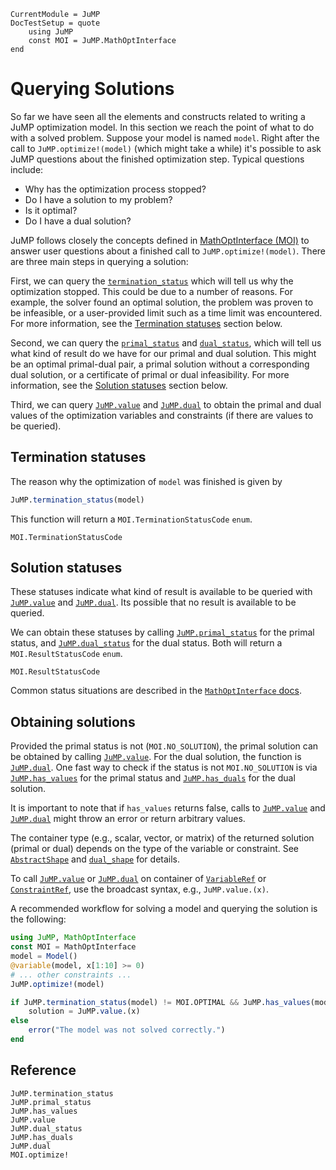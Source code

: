 ```@meta
CurrentModule = JuMP
DocTestSetup = quote
    using JuMP
    const MOI = JuMP.MathOptInterface
end
```

# Querying Solutions

So far we have seen all the elements and constructs related to writing a JuMP
optimization model. In this section we reach the point of what to do with a
solved problem. Suppose your model is named `model`. Right after the call to
`JuMP.optimize!(model)` (which might take a while) it's possible to ask JuMP
questions about the finished optimization step. Typical questions include:
 - Why has the optimization process stopped?
 - Do I have a solution to my problem?
 - Is it optimal?
 - Do I have a dual solution?

JuMP follows closely the concepts defined in [MathOptInterface (MOI)](https://github.com/JuliaOpt/MathOptInterface.jl)
to answer user questions about a finished call to `JuMP.optimize!(model)`. There
are three main steps in querying a solution:

First, we can query the [`termination_status`](@ref) which will tell us why the
optimization stopped. This could be due to a number of reasons. For example, the
solver found an optimal solution, the problem was proven to be infeasible, or a
user-provided limit such as a time limit was encountered. For more information,
see the [Termination statuses](@ref) section below.

Second, we can query the [`primal_status`](@ref) and [`dual_status`](@ref),
which will tell us what kind of result do we have for our primal and dual
solution. This might be an optimal primal-dual pair, a primal solution without a
corresponding dual solution, or a certificate of primal or dual infeasibility.
For more information, see the [Solution statuses](@ref) section below.

Third, we can query [`JuMP.value`](@ref) and [`JuMP.dual`](@ref) to obtain the
primal and dual values of the optimization variables and constraints (if there
are values to be queried).

## Termination statuses

The reason why the optimization of `model` was finished is given by
```julia
JuMP.termination_status(model)
```

This function will return a `MOI.TerminationStatusCode` `enum`.

```@docs
MOI.TerminationStatusCode
```

## Solution statuses

These statuses indicate what kind of result is available to be queried
with [`JuMP.value`](@ref) and [`JuMP.dual`](@ref). Its possible that no result
is available to be queried.

We can obtain these statuses by calling [`JuMP.primal_status`](@ref) for the
primal status, and [`JuMP.dual_status`](@ref) for the dual status. Both will
return a `MOI.ResultStatusCode` `enum`.

```@docs
MOI.ResultStatusCode
```

Common status situations are described in the [`MathOptInterface` docs](http://www.juliaopt.org/MathOptInterface.jl/v0.8/apimanual/#Common-status-situations-1).

## Obtaining solutions

Provided the primal status is not (`MOI.NO_SOLUTION`), the primal solution can
be obtained by calling [`JuMP.value`](@ref). For the dual solution, the function
is [`JuMP.dual`](@ref). One fast way to check if the status is not
`MOI.NO_SOLUTION` is via [`JuMP.has_values`](@ref) for the primal status and
[`JuMP.has_duals`](@ref) for the dual solution.

It is important to note that if `has_values` returns false, calls to
[`JuMP.value`](@ref) and [`JuMP.dual`](@ref) might throw an error or return
arbitrary values.

The container type (e.g., scalar, vector, or matrix) of the returned solution
(primal or dual) depends on the type of the variable or constraint. See
[`AbstractShape`](@ref) and [`dual_shape`](@ref) for details.

To call [`JuMP.value`](@ref) or [`JuMP.dual`](@ref) on container of
[`VariableRef`](@ref) or [`ConstraintRef`](@ref), use the broadcast syntax,
e.g., `JuMP.value.(x)`.

A recommended workflow for solving a model and querying the solution is the
following:
```julia
using JuMP, MathOptInterface
const MOI = MathOptInterface
model = Model()
@variable(model, x[1:10] >= 0)
# ... other constraints ...
JuMP.optimize!(model)

if JuMP.termination_status(model) != MOI.OPTIMAL && JuMP.has_values(model)
    solution = JuMP.value.(x)
else
    error("The model was not solved correctly.")
end
```

## Reference

```@docs
JuMP.termination_status
JuMP.primal_status
JuMP.has_values
JuMP.value
JuMP.dual_status
JuMP.has_duals
JuMP.dual
MOI.optimize!
```
